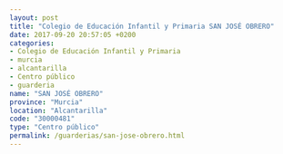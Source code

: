 ```yaml
---
layout: post
title: "Colegio de Educación Infantil y Primaria SAN JOSÉ OBRERO"
date: 2017-09-20 20:57:05 +0200
categories:
- Colegio de Educación Infantil y Primaria
- murcia
- alcantarilla
- Centro público
- guarderia
name: "SAN JOSÉ OBRERO"
province: "Murcia"
location: "Alcantarilla"
code: "30000481"
type: "Centro público"
permalink: /guarderias/san-jose-obrero.html
---
```

